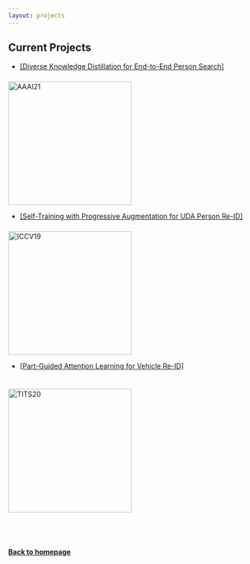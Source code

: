 ```yaml
---
layout: projects
---
```


## Current Projects

<!-- - <div> <strong>Diverse Knowledge Distillation for End-to-End Person Search</strong><br />
<strong>Xinyu Zhang</strong>, Xinlong Wang, Jia-Wang Bian, Chunhua Shen and Mingyu You <br />
AAAI, 2021
<a href='https://arxiv.org/abs/2012.11187'>[PDF]</a>
<a href='https://github.com/zhangxinyu-xyz/DKD-PersonSearch'>[Code]</a> -->
- <a href='DKD-Person-Search'>[Diverse Knowledge Distillation for End-to-End Person Search]
<img src="https://zhangxinyu-xyz.github.io/papers/AAAI21.png" width="250" alt="AAAI21" style="padding-top:1.5%"> 
<br />

- <a href='https://openaccess.thecvf.com/content_ICCV_2019/papers/Zhang_Self-Training_With_Progressive_Augmentation_for_Unsupervised_Cross-Domain_Person_Re-Identification_ICCV_2019_paper.pdf'>[Self-Training with Progressive Augmentation for UDA Person Re-ID]
<img src="https://zhangxinyu-xyz.github.io/papers/ICCV19.png" width="250" alt="ICCV19" style="padding-top:1.5%">
<br />

- <a href='https://arxiv.org/abs/1909.06023v3'>[Part-Guided Attention Learning for Vehicle Re-ID]
<br />
<img src="https://zhangxinyu-xyz.github.io/papers/TITS20.png" width="250" alt="TITS20" style="padding-top:1.5%">



<br />
<br />
<br />
<br />
<!-- _yay_ -->

#### [Back to homepage](../)
